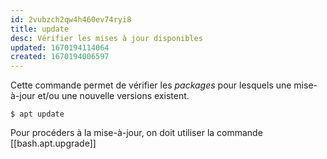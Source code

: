 ```yaml
---
id: 2vubzch2qw4h460ev74ryi8
title: update
desc: Vérifier les mises à jour disponibles
updated: 1670194114064
created: 1670194006597
---
```


Cette commande permet de vérifier les *packages* pour lesquels une mise-à-jour et/ou une nouvelle versions existent.


```shell
$ apt update 
```

Pour procéders à la mise-à-jour, on doit utiliser la commande [[bash.apt.upgrade]]
